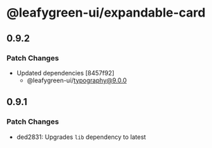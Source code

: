 # @leafygreen-ui/expandable-card

## 0.9.2

### Patch Changes

- Updated dependencies [8457f92]
  - @leafygreen-ui/typography@9.0.0

## 0.9.1

### Patch Changes

- ded2831: Upgrades `lib` dependency to latest
